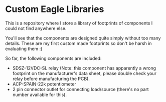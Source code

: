 # Custom Eagle Libraries

This is a repository where I store a library of footprints of components I could not find anywhere else.

You'll see that the components are designed quite simply without too many details. These are my first custom made footprints so don't be harsh in evaluating them :)

So far, the following components are included:

- SDSZ-12VDC-SL relay (Note: this component has apparently a wrong footprint on the manufacturer's data sheet, please double check your relay before manufacturing the PCB).
- ACP-SPAIN-22k potentiometer
- 2 pin connector outlet for connecting load/source (there's no part number available for this).
